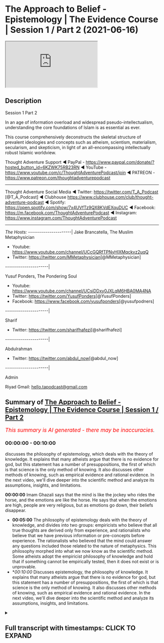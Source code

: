 # The Approach to Belief - Epistemology | The Evidence Course | Session 1 / Part 2 (2021-06-16)

<iframe loading='lazy' allow='autoplay' src='https://www.youtube.com/embed/Unb6O0zpIYM'></iframe>

## Description

Session 1 Part 2

In an age of information overload and widespread pseudo-intellectualism, understanding the core foundations of Islam is as essential as ever. 

This course comprehensively deconstructs the skeletal structure of prevalent ideologies and concepts such as atheism, scientism, materialism, secularism, and skepticism, in light of an all-encompassing intellectually robust Islamic worldview.

Thought Adventure Support
◄ PayPal - https://www.paypal.com/donate/?hosted_button_id=6KZWK75RB23RN 
◄ YouTube - https://www.youtube.com/c/ThoughtAdventurePodcast/join
◄ PATREON - https://www.patreon.com/thoughtadventurepodcast
____________________________________________________________________

Thought Adventure Social Media
◄ Twitter: https://twitter.com/T_A_Podcast​​ [@T_A_Podcast]
◄ Clubhouse https://www.clubhouse.com/club/thought-adventure-podcast
◄ Spotify: https://open.spotify.com/show/7x4UVfTz9QX8KVdEXquDUC
◄ Facebook: https://m.facebook.com/ThoughtAdventurePodcast
◄ Instagram: https://www.instagram.com/ThoughtAdventurePodcast​

----------------------------------------------------------------

*The Hosts:*
----------------------|
Jake Brancatella, The Muslim Metaphysician

- Youtube: https://www.youtube.com/channel/UCcGQRfTPNyHlXMqckvz2uqQ
- Twitter:  https://twitter.com/MMetaphysician​​ [@MMetaphysician]

----------------------|

Yusuf Ponders, The Pondering Soul

- Youtube: https://www.youtube.com/channel/UCsiDDxy0JXLqM6HBA0MA4NA
- Twitter: https://twitter.com/YusufPonders​​ [@YusufPonders]
- Facebook: https://www.facebook.com/yusufponders​ [@yusufpodners]

----------------------|

Sharif

- Twitter: https://twitter.com/sharifhafezi​​ [@sharifhafezi]

----------------------|

Abdulrahman

- Twitter: https://twitter.com/abdul_now​ [@abdul_now]

----------------------|

Admin

Riyad 
Gmail: hello.tapodcast@gmail.com

## Summary of [The Approach to Belief - Epistemology | The Evidence Course | Session 1 / Part 2](https://www.youtube.com/watch?v=Unb6O0zpIYM)


*<span style="color:red; font-size:125%">This summary is AI generated - there may be inaccuracies</span>. [](/)*

### <a onclick="modifyYTiframeseektime('0')">00:00:00</a> - <a onclick="modifyYTiframeseektime('600')">00:10:00</a>

 discusses the philosophy of epistemology, which deals with the theory of knowledge. It explains that many atheists argue that there is no evidence for god, but this statement has a number of presuppositions, the first of which is that science is the only method of knowing. It also discusses other methods of knowing, such as empirical evidence and rational evidence. In the next video, we'll dive deeper into the scientific method and analyze its assumptions, insights, and limitations.

**<a onclick="modifyYTiframeseektime('0')">00:00:00</a>** Imam Ghazali says that the mind is like the jockey who rides the horse, and the emotions are like the horse. He says that when the emotions are high, people are very religious, but as emotions go down, their beliefs disappear.
* **<a onclick="modifyYTiframeseektime('300')">00:05:00</a>** The philosophy of epistemology deals with the theory of knowledge, and divides into two groups: empiricists who believe that all true thoughts are derived only from experience, and rationalists who believe that we have previous information or pre-concepts before experience. The rationalists who believed that the mind could answer any questions included those related to the nature of metaphysics. This philosophy morphed into what we now know as the scientific method. Some atheists adopt the empiricist philosophy of knowledge and hold that if something cannot be empirically tested, then it does not exist or is unprovable.
* **<a onclick="modifyYTiframeseektime('600')">00:10:00</a>* Discusses epistemology, the philosophy of knowledge. It explains that many atheists argue that there is no evidence for god, but this statement has a number of presuppositions, the first of which is that science is the only method of knowing. It also discusses other methods of knowing, such as empirical evidence and rational evidence. In the next video, we'll dive deeper into the scientific method and analyze its assumptions, insights, and limitations.

<details><summary><h2>Full transcript with timestamps: CLICK TO EXPAND</h2></summary>

<a onclick="modifyYTiframeseektime('14')">0:00:14</a> i'm a bird  
<a onclick="modifyYTiframeseektime('16')">0:00:16</a> you have a high temperature you feel a  
<a onclick="modifyYTiframeseektime('19')">0:00:19</a> bit ill  
<a onclick="modifyYTiframeseektime('20')">0:00:20</a> so you think to yourself i'm going to go  
<a onclick="modifyYTiframeseektime('21')">0:00:21</a> to the doctor you tell the doctor your  
<a onclick="modifyYTiframeseektime('24')">0:00:24</a> symptoms  
<a onclick="modifyYTiframeseektime('25')">0:00:25</a> that you've got a headache you feel  
<a onclick="modifyYTiframeseektime('26')">0:00:26</a> feverish and the doctor he closes his  
<a onclick="modifyYTiframeseektime('29')">0:00:29</a> eyes  
<a onclick="modifyYTiframeseektime('30')">0:00:30</a> and he starts mumbling to himself and  
<a onclick="modifyYTiframeseektime('33')">0:00:33</a> then he opens his eyes  
<a onclick="modifyYTiframeseektime('34')">0:00:34</a> and says you've got cancer  
<a onclick="modifyYTiframeseektime('38')">0:00:38</a> and you'll be cured if you give me ten  
<a onclick="modifyYTiframeseektime('40')">0:00:40</a> thousand pounds  
<a onclick="modifyYTiframeseektime('42')">0:00:42</a> what would your reaction be would we  
<a onclick="modifyYTiframeseektime('44')">0:00:44</a> take  
<a onclick="modifyYTiframeseektime('45')">0:00:45</a> what he said on faith after all he is a  
<a onclick="modifyYTiframeseektime('49')">0:00:49</a> doctor  
<a onclick="modifyYTiframeseektime('50')">0:00:50</a> or would we question the doctor and ask  
<a onclick="modifyYTiframeseektime('53')">0:00:53</a> what's the evidence  
<a onclick="modifyYTiframeseektime('55')">0:00:55</a> do you have to make such a claim why  
<a onclick="modifyYTiframeseektime('58')">0:00:58</a> give you ten thousand pounds doesn't  
<a onclick="modifyYTiframeseektime('60')">0:01:00</a> make any sense  
<a onclick="modifyYTiframeseektime('61')">0:01:01</a> now if the doctor stated that he feels  
<a onclick="modifyYTiframeseektime('64')">0:01:04</a> it in his heart  
<a onclick="modifyYTiframeseektime('65')">0:01:05</a> that you have cancer it's an emotion  
<a onclick="modifyYTiframeseektime('67')">0:01:07</a> that he's feeling  
<a onclick="modifyYTiframeseektime('69')">0:01:09</a> would you simply accept this so-called  
<a onclick="modifyYTiframeseektime('72')">0:01:12</a> evidence  
<a onclick="modifyYTiframeseektime('73')">0:01:13</a> evidence based upon emotion i think  
<a onclick="modifyYTiframeseektime('75')">0:01:15</a> pretty much every single person will  
<a onclick="modifyYTiframeseektime('77')">0:01:17</a> probably say  
<a onclick="modifyYTiframeseektime('78')">0:01:18</a> no they wouldn't accept that we'd simply  
<a onclick="modifyYTiframeseektime('81')">0:01:21</a> not base decisions  
<a onclick="modifyYTiframeseektime('82')">0:01:22</a> like on matters of health on simply  
<a onclick="modifyYTiframeseektime('85')">0:01:25</a> emotional grounds similarly imagine  
<a onclick="modifyYTiframeseektime('88')">0:01:28</a> again  
<a onclick="modifyYTiframeseektime('89')">0:01:29</a> you have a kid and he goes to uh  
<a onclick="modifyYTiframeseektime('92')">0:01:32</a> he's doing his high school exams or  
<a onclick="modifyYTiframeseektime('95')">0:01:35</a> college exams  
<a onclick="modifyYTiframeseektime('96')">0:01:36</a> and he comes to a maths question on  
<a onclick="modifyYTiframeseektime('98')">0:01:38</a> integration or calculus  
<a onclick="modifyYTiframeseektime('100')">0:01:40</a> and it's a very difficult question and  
<a onclick="modifyYTiframeseektime('102')">0:01:42</a> so he simply closes his eyes  
<a onclick="modifyYTiframeseektime('105')">0:01:45</a> and he starts thinking or he thinks of  
<a onclick="modifyYTiframeseektime('107')">0:01:47</a> the first answer that pops into his head  
<a onclick="modifyYTiframeseektime('109')">0:01:49</a> and he puts that down  
<a onclick="modifyYTiframeseektime('111')">0:01:51</a> was that acceptable of course not the  
<a onclick="modifyYTiframeseektime('114')">0:01:54</a> reason why i give this  
<a onclick="modifyYTiframeseektime('115')">0:01:55</a> and it sounds you know very silly you  
<a onclick="modifyYTiframeseektime('117')">0:01:57</a> know answer  
<a onclick="modifyYTiframeseektime('118')">0:01:58</a> or question or scenarios but the reason  
<a onclick="modifyYTiframeseektime('121')">0:02:01</a> why i give this is because  
<a onclick="modifyYTiframeseektime('122')">0:02:02</a> many times when we ask people why do  
<a onclick="modifyYTiframeseektime('125')">0:02:05</a> they believe in what they believe  
<a onclick="modifyYTiframeseektime('127')">0:02:07</a> they will either answer well everybody  
<a onclick="modifyYTiframeseektime('129')">0:02:09</a> else believes it  
<a onclick="modifyYTiframeseektime('131')">0:02:11</a> i what's a carrying in society  
<a onclick="modifyYTiframeseektime('134')">0:02:14</a> or which is blindly following or what  
<a onclick="modifyYTiframeseektime('136')">0:02:16</a> they will say  
<a onclick="modifyYTiframeseektime('137')">0:02:17</a> is well i feel some emotional connection  
<a onclick="modifyYTiframeseektime('141')">0:02:21</a> to this particular religious belief or  
<a onclick="modifyYTiframeseektime('143')">0:02:23</a> whatever  
<a onclick="modifyYTiframeseektime('144')">0:02:24</a> other type of belief that the person may  
<a onclick="modifyYTiframeseektime('146')">0:02:26</a> have  
<a onclick="modifyYTiframeseektime('147')">0:02:27</a> and so if we're saying that  
<a onclick="modifyYTiframeseektime('151')">0:02:31</a> life and death or even just an exam  
<a onclick="modifyYTiframeseektime('154')">0:02:34</a> that's not a sufficient methodology to  
<a onclick="modifyYTiframeseektime('156')">0:02:36</a> establish belief  
<a onclick="modifyYTiframeseektime('158')">0:02:38</a> uh it's to establish the answers in a  
<a onclick="modifyYTiframeseektime('160')">0:02:40</a> maths exam  
<a onclick="modifyYTiframeseektime('162')">0:02:42</a> then how can we then establish belief in  
<a onclick="modifyYTiframeseektime('165')">0:02:45</a> our  
<a onclick="modifyYTiframeseektime('165')">0:02:45</a> foundations yeah establish our  
<a onclick="modifyYTiframeseektime('168')">0:02:48</a> foundational beliefs  
<a onclick="modifyYTiframeseektime('169')">0:02:49</a> i the purpose of life on an emotional  
<a onclick="modifyYTiframeseektime('172')">0:02:52</a> basis  
<a onclick="modifyYTiframeseektime('173')">0:02:53</a> obviously it doesn't make any sense so  
<a onclick="modifyYTiframeseektime('175')">0:02:55</a> we have to use  
<a onclick="modifyYTiframeseektime('177')">0:02:57</a> a process of thought now some people  
<a onclick="modifyYTiframeseektime('180')">0:03:00</a> will say yeah but  
<a onclick="modifyYTiframeseektime('181')">0:03:01</a> isn't it the case that people do have an  
<a onclick="modifyYTiframeseektime('184')">0:03:04</a> innate desire to worship  
<a onclick="modifyYTiframeseektime('186')">0:03:06</a> and that's true and we will talk about  
<a onclick="modifyYTiframeseektime('188')">0:03:08</a> this in later future videos and i think  
<a onclick="modifyYTiframeseektime('190')">0:03:10</a> session four  
<a onclick="modifyYTiframeseektime('192')">0:03:12</a> but we don't just allow the innate  
<a onclick="modifyYTiframeseektime('194')">0:03:14</a> desire that did  
<a onclick="modifyYTiframeseektime('195')">0:03:15</a> this what we obviously muslims call the  
<a onclick="modifyYTiframeseektime('197')">0:03:17</a> fitra the desire to worship the creator  
<a onclick="modifyYTiframeseektime('201')">0:03:21</a> leave that as the guide by which we then  
<a onclick="modifyYTiframeseektime('203')">0:03:23</a> direct  
<a onclick="modifyYTiframeseektime('204')">0:03:24</a> our worship because we know that when  
<a onclick="modifyYTiframeseektime('206')">0:03:26</a> people just  
<a onclick="modifyYTiframeseektime('207')">0:03:27</a> use their own feelings as a basis to  
<a onclick="modifyYTiframeseektime('210')">0:03:30</a> make judgments  
<a onclick="modifyYTiframeseektime('211')">0:03:31</a> really important judgments that they'll  
<a onclick="modifyYTiframeseektime('214')">0:03:34</a> add superstition  
<a onclick="modifyYTiframeseektime('216')">0:03:36</a> they'll have beliefs that are unfounded  
<a onclick="modifyYTiframeseektime('218')">0:03:38</a> that there's no evidence for it  
<a onclick="modifyYTiframeseektime('220')">0:03:40</a> and so as a result there's no  
<a onclick="modifyYTiframeseektime('222')">0:03:42</a> trustworthiness  
<a onclick="modifyYTiframeseektime('223')">0:03:43</a> similarly when the emotions are high  
<a onclick="modifyYTiframeseektime('225')">0:03:45</a> they're very religious you know they  
<a onclick="modifyYTiframeseektime('227')">0:03:47</a> really hold on to the belief  
<a onclick="modifyYTiframeseektime('228')">0:03:48</a> and the purpose of life but as emotions  
<a onclick="modifyYTiframeseektime('230')">0:03:50</a> go down suddenly the beliefs  
<a onclick="modifyYTiframeseektime('233')">0:03:53</a> you know disappear or evaporate or  
<a onclick="modifyYTiframeseektime('235')">0:03:55</a> become less and they  
<a onclick="modifyYTiframeseektime('236')">0:03:56</a> they they have that less adherence to  
<a onclick="modifyYTiframeseektime('238')">0:03:58</a> fulfilling what  
<a onclick="modifyYTiframeseektime('239')">0:03:59</a> they believe they should do so  
<a onclick="modifyYTiframeseektime('242')">0:04:02</a> yes the fitra the emotional aspect  
<a onclick="modifyYTiframeseektime('245')">0:04:05</a> exists within human beings but it has a  
<a onclick="modifyYTiframeseektime('248')">0:04:08</a> relationship with the mind as well  
<a onclick="modifyYTiframeseektime('250')">0:04:10</a> imam khazali he gives a profound yet  
<a onclick="modifyYTiframeseektime('252')">0:04:12</a> simple analogy  
<a onclick="modifyYTiframeseektime('254')">0:04:14</a> to explain the importance of the mind as  
<a onclick="modifyYTiframeseektime('256')">0:04:16</a> well as these emotions  
<a onclick="modifyYTiframeseektime('258')">0:04:18</a> and he gives the example or he explains  
<a onclick="modifyYTiframeseektime('260')">0:04:20</a> it by saying that the mind is like  
<a onclick="modifyYTiframeseektime('262')">0:04:22</a> the jockey or the rider yeah and the  
<a onclick="modifyYTiframeseektime('265')">0:04:25</a> heart or the emotions is like the horse  
<a onclick="modifyYTiframeseektime('268')">0:04:28</a> so you have the jockey who rides the  
<a onclick="modifyYTiframeseektime('269')">0:04:29</a> horse  
<a onclick="modifyYTiframeseektime('271')">0:04:31</a> and he says that if you just had a horse  
<a onclick="modifyYTiframeseektime('273')">0:04:33</a> and you let it go  
<a onclick="modifyYTiframeseektime('274')">0:04:34</a> it's going to go in all different  
<a onclick="modifyYTiframeseektime('276')">0:04:36</a> directions yeah it's going to go in this  
<a onclick="modifyYTiframeseektime('278')">0:04:38</a> direction  
<a onclick="modifyYTiframeseektime('278')">0:04:38</a> that direction and if you just had a  
<a onclick="modifyYTiframeseektime('281')">0:04:41</a> rider  
<a onclick="modifyYTiframeseektime('283')">0:04:43</a> without a horse then it will take him  
<a onclick="modifyYTiframeseektime('286')">0:04:46</a> ages to finish the course  
<a onclick="modifyYTiframeseektime('288')">0:04:48</a> so imam ghazali said the best scenario  
<a onclick="modifyYTiframeseektime('291')">0:04:51</a> the best situation to be  
<a onclick="modifyYTiframeseektime('292')">0:04:52</a> is where the jockey rides and directs  
<a onclick="modifyYTiframeseektime('295')">0:04:55</a> the  
<a onclick="modifyYTiframeseektime('296')">0:04:56</a> horse meaning what meaning thought  
<a onclick="modifyYTiframeseektime('298')">0:04:58</a> driven  
<a onclick="modifyYTiframeseektime('299')">0:04:59</a> emotion not emotionally driven thinking  
<a onclick="modifyYTiframeseektime('303')">0:05:03</a> so it's not our emotions leading our  
<a onclick="modifyYTiframeseektime('305')">0:05:05</a> thought but rather it's our thinking  
<a onclick="modifyYTiframeseektime('307')">0:05:07</a> that leads our emotions  
<a onclick="modifyYTiframeseektime('309')">0:05:09</a> so when we look at this question about  
<a onclick="modifyYTiframeseektime('311')">0:05:11</a> purpose of life  
<a onclick="modifyYTiframeseektime('313')">0:05:13</a> really we're asking the question what  
<a onclick="modifyYTiframeseektime('315')">0:05:15</a> does our thinking  
<a onclick="modifyYTiframeseektime('316')">0:05:16</a> what is the evidence based upon a  
<a onclick="modifyYTiframeseektime('318')">0:05:18</a> thinking process leads us to  
<a onclick="modifyYTiframeseektime('320')">0:05:20</a> regardless of this and so this leads us  
<a onclick="modifyYTiframeseektime('323')">0:05:23</a> to the topic  
<a onclick="modifyYTiframeseektime('324')">0:05:24</a> this big word called epistemology  
<a onclick="modifyYTiframeseektime('328')">0:05:28</a> now epistemology is used in philosophy  
<a onclick="modifyYTiframeseektime('330')">0:05:30</a> and all it simply means is  
<a onclick="modifyYTiframeseektime('331')">0:05:31</a> theory of knowledge that is to say what  
<a onclick="modifyYTiframeseektime('334')">0:05:34</a> is the method  
<a onclick="modifyYTiframeseektime('335')">0:05:35</a> we use to determine the ideas we hold it  
<a onclick="modifyYTiframeseektime('338')">0:05:38</a> we hold in the world  
<a onclick="modifyYTiframeseektime('339')">0:05:39</a> you know what do we use what's the  
<a onclick="modifyYTiframeseektime('340')">0:05:40</a> method that we use  
<a onclick="modifyYTiframeseektime('342')">0:05:42</a> once we're clear about the method of how  
<a onclick="modifyYTiframeseektime('345')">0:05:45</a> do we know  
<a onclick="modifyYTiframeseektime('346')">0:05:46</a> the ideas that we hold we can then  
<a onclick="modifyYTiframeseektime('348')">0:05:48</a> distinguish between what is a rational  
<a onclick="modifyYTiframeseektime('350')">0:05:50</a> thought  
<a onclick="modifyYTiframeseektime('352')">0:05:52</a> what is a thought that's built upon  
<a onclick="modifyYTiframeseektime('354')">0:05:54</a> rational evidences  
<a onclick="modifyYTiframeseektime('356')">0:05:56</a> from an irrational one so we need to  
<a onclick="modifyYTiframeseektime('358')">0:05:58</a> understand  
<a onclick="modifyYTiframeseektime('359')">0:05:59</a> how what methodology of thinking we're  
<a onclick="modifyYTiframeseektime('361')">0:06:01</a> going to use  
<a onclick="modifyYTiframeseektime('362')">0:06:02</a> now historically there were two groups  
<a onclick="modifyYTiframeseektime('364')">0:06:04</a> in philosophy  
<a onclick="modifyYTiframeseektime('366')">0:06:06</a> these are two broad groups the first one  
<a onclick="modifyYTiframeseektime('368')">0:06:08</a> that were known as the empiricists  
<a onclick="modifyYTiframeseektime('370')">0:06:10</a> and the second one were known as the  
<a onclick="modifyYTiframeseektime('372')">0:06:12</a> rationalists now  
<a onclick="modifyYTiframeseektime('374')">0:06:14</a> empiricists they believe that all true  
<a onclick="modifyYTiframeseektime('377')">0:06:17</a> thoughts are derived only from  
<a onclick="modifyYTiframeseektime('379')">0:06:19</a> experience  
<a onclick="modifyYTiframeseektime('380')">0:06:20</a> that is to say that the mines are an  
<a onclick="modifyYTiframeseektime('383')">0:06:23</a> empty vessel  
<a onclick="modifyYTiframeseektime('384')">0:06:24</a> or in latin they said taboola raza  
<a onclick="modifyYTiframeseektime('387')">0:06:27</a> meaning a blank slate and the proponents  
<a onclick="modifyYTiframeseektime('391')">0:06:31</a> of a blank slate taboola bularaza argued  
<a onclick="modifyYTiframeseektime('395')">0:06:35</a> against the rationalists the  
<a onclick="modifyYTiframeseektime('397')">0:06:37</a> rationalists they differed they said  
<a onclick="modifyYTiframeseektime('399')">0:06:39</a> we're not a blank slate  
<a onclick="modifyYTiframeseektime('400')">0:06:40</a> when we look when we are born we're not  
<a onclick="modifyYTiframeseektime('402')">0:06:42</a> just born without any preconceptions  
<a onclick="modifyYTiframeseektime('405')">0:06:45</a> any pre ideas or any previous  
<a onclick="modifyYTiframeseektime('408')">0:06:48</a> information  
<a onclick="modifyYTiframeseektime('409')">0:06:49</a> but rather we are born with certain  
<a onclick="modifyYTiframeseektime('412')">0:06:52</a> levels of innate knowledge and innate  
<a onclick="modifyYTiframeseektime('414')">0:06:54</a> ideas  
<a onclick="modifyYTiframeseektime('415')">0:06:55</a> this is what the rationalists said and  
<a onclick="modifyYTiframeseektime('417')">0:06:57</a> so the empiricist said no that's not  
<a onclick="modifyYTiframeseektime('418')">0:06:58</a> correct  
<a onclick="modifyYTiframeseektime('420')">0:07:00</a> and from empiricism or from the  
<a onclick="modifyYTiframeseektime('422')">0:07:02</a> rationalists i should say  
<a onclick="modifyYTiframeseektime('423')">0:07:03</a> they were divided into two further  
<a onclick="modifyYTiframeseektime('425')">0:07:05</a> groups  
<a onclick="modifyYTiframeseektime('426')">0:07:06</a> those who believed that the mind could  
<a onclick="modifyYTiframeseektime('429')">0:07:09</a> answer  
<a onclick="modifyYTiframeseektime('430')">0:07:10</a> any questions including those questions  
<a onclick="modifyYTiframeseektime('433')">0:07:13</a> related to the nature of what they term  
<a onclick="modifyYTiframeseektime('434')">0:07:14</a> metaphysics  
<a onclick="modifyYTiframeseektime('436')">0:07:16</a> so physics is about the study or the  
<a onclick="modifyYTiframeseektime('437')">0:07:17</a> knowledge of the the world that we can  
<a onclick="modifyYTiframeseektime('440')">0:07:20</a> sense  
<a onclick="modifyYTiframeseektime('440')">0:07:20</a> the world that we can observe  
<a onclick="modifyYTiframeseektime('443')">0:07:23</a> metaphysics  
<a onclick="modifyYTiframeseektime('444')">0:07:24</a> is knowledge of the world outside of the  
<a onclick="modifyYTiframeseektime('447')">0:07:27</a> physical world  
<a onclick="modifyYTiframeseektime('449')">0:07:29</a> so they said these rationalists this  
<a onclick="modifyYTiframeseektime('452')">0:07:32</a> particular group within the rationalists  
<a onclick="modifyYTiframeseektime('454')">0:07:34</a> that so long as we really think about  
<a onclick="modifyYTiframeseektime('456')">0:07:36</a> something  
<a onclick="modifyYTiframeseektime('457')">0:07:37</a> deeply we develop a correct logical  
<a onclick="modifyYTiframeseektime('460')">0:07:40</a> argument  
<a onclick="modifyYTiframeseektime('461')">0:07:41</a> what they called a syllogism then we can  
<a onclick="modifyYTiframeseektime('464')">0:07:44</a> determine  
<a onclick="modifyYTiframeseektime('465')">0:07:45</a> all truths whether that is the nature of  
<a onclick="modifyYTiframeseektime('467')">0:07:47</a> heaven  
<a onclick="modifyYTiframeseektime('468')">0:07:48</a> the nature of resurrection where that is  
<a onclick="modifyYTiframeseektime('471')">0:07:51</a> even how to comprehend  
<a onclick="modifyYTiframeseektime('472')">0:07:52</a> the existence of god and the nature of  
<a onclick="modifyYTiframeseektime('474')">0:07:54</a> god  
<a onclick="modifyYTiframeseektime('476')">0:07:56</a> himself so this is with one group  
<a onclick="modifyYTiframeseektime('479')">0:07:59</a> from the rationalists and the  
<a onclick="modifyYTiframeseektime('480')">0:08:00</a> philosophers  
<a onclick="modifyYTiframeseektime('482')">0:08:02</a> second group of rationalists believe  
<a onclick="modifyYTiframeseektime('484')">0:08:04</a> that although we have  
<a onclick="modifyYTiframeseektime('485')">0:08:05</a> previous information or pre-concepts  
<a onclick="modifyYTiframeseektime('489')">0:08:09</a> before experience so before we  
<a onclick="modifyYTiframeseektime('491')">0:08:11</a> experience something  
<a onclick="modifyYTiframeseektime('492')">0:08:12</a> we actually already have some innate  
<a onclick="modifyYTiframeseektime('494')">0:08:14</a> levels of ideas or previous information  
<a onclick="modifyYTiframeseektime('498')">0:08:18</a> they said that the mind is still limited  
<a onclick="modifyYTiframeseektime('501')">0:08:21</a> and thus can only conclude on a limited  
<a onclick="modifyYTiframeseektime('503')">0:08:23</a> number of things  
<a onclick="modifyYTiframeseektime('504')">0:08:24</a> primarily the implications of the  
<a onclick="modifyYTiframeseektime('507')">0:08:27</a> observed  
<a onclick="modifyYTiframeseektime('507')">0:08:27</a> universe and we will explain that a  
<a onclick="modifyYTiframeseektime('509')">0:08:29</a> little later on  
<a onclick="modifyYTiframeseektime('511')">0:08:31</a> as for the empiricists those who  
<a onclick="modifyYTiframeseektime('514')">0:08:34</a> believed we only know  
<a onclick="modifyYTiframeseektime('516')">0:08:36</a> through direct experience as a blank  
<a onclick="modifyYTiframeseektime('518')">0:08:38</a> slate  
<a onclick="modifyYTiframeseektime('520')">0:08:40</a> then this philosophy morphed into what  
<a onclick="modifyYTiframeseektime('522')">0:08:42</a> we now know as the scientific method  
<a onclick="modifyYTiframeseektime('524')">0:08:44</a> and what some atheists hold that we only  
<a onclick="modifyYTiframeseektime('527')">0:08:47</a> know  
<a onclick="modifyYTiframeseektime('528')">0:08:48</a> truths through this scientific method so  
<a onclick="modifyYTiframeseektime('531')">0:08:51</a> empiricism knowledge through experience  
<a onclick="modifyYTiframeseektime('533')">0:08:53</a> we have no innate ideas we can only know  
<a onclick="modifyYTiframeseektime('536')">0:08:56</a> when we've experienced it  
<a onclick="modifyYTiframeseektime('538')">0:08:58</a> this then became some of these  
<a onclick="modifyYTiframeseektime('539')">0:08:59</a> philosophers then started to utilize  
<a onclick="modifyYTiframeseektime('541')">0:09:01</a> these ideas  
<a onclick="modifyYTiframeseektime('542')">0:09:02</a> to develop the scientific method  
<a onclick="modifyYTiframeseektime('546')">0:09:06</a> and some atheists because they adopt  
<a onclick="modifyYTiframeseektime('548')">0:09:08</a> this empiricist  
<a onclick="modifyYTiframeseektime('550')">0:09:10</a> naturalist and scientific or scientism  
<a onclick="modifyYTiframeseektime('553')">0:09:13</a> and we'll in the next video we'll  
<a onclick="modifyYTiframeseektime('555')">0:09:15</a> discuss that in more detail  
<a onclick="modifyYTiframeseektime('557')">0:09:17</a> but some atheists when they adopt this  
<a onclick="modifyYTiframeseektime('560')">0:09:20</a> they say therefore  
<a onclick="modifyYTiframeseektime('561')">0:09:21</a> that if something cannot be empirically  
<a onclick="modifyYTiframeseektime('563')">0:09:23</a> tested  
<a onclick="modifyYTiframeseektime('565')">0:09:25</a> meaning through the scientific method  
<a onclick="modifyYTiframeseektime('568')">0:09:28</a> then  
<a onclick="modifyYTiframeseektime('568')">0:09:28</a> such an idea does not exist or is  
<a onclick="modifyYTiframeseektime('570')">0:09:30</a> unprovable  
<a onclick="modifyYTiframeseektime('572')">0:09:32</a> inevitably this meant many empiricists  
<a onclick="modifyYTiframeseektime('575')">0:09:35</a> believe that god's  
<a onclick="modifyYTiframeseektime('576')">0:09:36</a> existence is unprovable you can't prove  
<a onclick="modifyYTiframeseektime('578')">0:09:38</a> it  
<a onclick="modifyYTiframeseektime('579')">0:09:39</a> as the very nature of the discussion  
<a onclick="modifyYTiframeseektime('581')">0:09:41</a> would  
<a onclick="modifyYTiframeseektime('582')">0:09:42</a> would be to conclude on an existence of  
<a onclick="modifyYTiframeseektime('585')">0:09:45</a> a being i have a creator  
<a onclick="modifyYTiframeseektime('587')">0:09:47</a> that was unsensible unobservable  
<a onclick="modifyYTiframeseektime('590')">0:09:50</a> untestable if you come to the conclusion  
<a onclick="modifyYTiframeseektime('592')">0:09:52</a> that god exists  
<a onclick="modifyYTiframeseektime('594')">0:09:54</a> that conclusion upon a being that exists  
<a onclick="modifyYTiframeseektime('596')">0:09:56</a> outside of the testable known of a known  
<a onclick="modifyYTiframeseektime('599')">0:09:59</a> universe  
<a onclick="modifyYTiframeseektime('600')">0:10:00</a> and therefore the proposition of god is  
<a onclick="modifyYTiframeseektime('602')">0:10:02</a> outside of the physical world  
<a onclick="modifyYTiframeseektime('604')">0:10:04</a> therefore god's existence can either  
<a onclick="modifyYTiframeseektime('606')">0:10:06</a> never be proven  
<a onclick="modifyYTiframeseektime('607')">0:10:07</a> at all or would they some atheist try to  
<a onclick="modifyYTiframeseektime('610')">0:10:10</a> argue  
<a onclick="modifyYTiframeseektime('611')">0:10:11</a> that the existence of god is like  
<a onclick="modifyYTiframeseektime('613')">0:10:13</a> claiming the existence of  
<a onclick="modifyYTiframeseektime('614')">0:10:14</a> pink bunny rabbits in space if you don't  
<a onclick="modifyYTiframeseektime('616')">0:10:16</a> accept that then why would  
<a onclick="modifyYTiframeseektime('618')">0:10:18</a> you accept this so this idea of  
<a onclick="modifyYTiframeseektime('620')">0:10:20</a> epistemology  
<a onclick="modifyYTiframeseektime('622')">0:10:22</a> understanding the method of knowing the  
<a onclick="modifyYTiframeseektime('624')">0:10:24</a> method of knowing  
<a onclick="modifyYTiframeseektime('625')">0:10:25</a> the ideas and differentiating between  
<a onclick="modifyYTiframeseektime('627')">0:10:27</a> rational and irrational ideas  
<a onclick="modifyYTiframeseektime('629')">0:10:29</a> is incredibly important  
<a onclick="modifyYTiframeseektime('632')">0:10:32</a> if this isn't clear we don't are clear  
<a onclick="modifyYTiframeseektime('635')">0:10:35</a> about our method  
<a onclick="modifyYTiframeseektime('636')">0:10:36</a> of developing ideas  
<a onclick="modifyYTiframeseektime('639')">0:10:39</a> then our understanding of how to answer  
<a onclick="modifyYTiframeseektime('641')">0:10:41</a> the question does the creator exist i  
<a onclick="modifyYTiframeseektime('643')">0:10:43</a> where we came from will also not be  
<a onclick="modifyYTiframeseektime('645')">0:10:45</a> clear  
<a onclick="modifyYTiframeseektime('647')">0:10:47</a> so we need to understand how to approach  
<a onclick="modifyYTiframeseektime('649')">0:10:49</a> this question  
<a onclick="modifyYTiframeseektime('650')">0:10:50</a> for instance you'll find many atheists  
<a onclick="modifyYTiframeseektime('652')">0:10:52</a> they'll say  
<a onclick="modifyYTiframeseektime('653')">0:10:53</a> there's no evidence for god and you need  
<a onclick="modifyYTiframeseektime('656')">0:10:56</a> to unpack  
<a onclick="modifyYTiframeseektime('657')">0:10:57</a> what they're saying they're not really  
<a onclick="modifyYTiframeseektime('659')">0:10:59</a> saying there's no evidence for god what  
<a onclick="modifyYTiframeseektime('660')">0:11:00</a> they are really saying  
<a onclick="modifyYTiframeseektime('662')">0:11:02</a> is that there is no scientific and  
<a onclick="modifyYTiframeseektime('664')">0:11:04</a> empirical evidence for god  
<a onclick="modifyYTiframeseektime('666')">0:11:06</a> so this statement therefore has a number  
<a onclick="modifyYTiframeseektime('668')">0:11:08</a> of  
<a onclick="modifyYTiframeseektime('669')">0:11:09</a> presuppositions or assumptions the first  
<a onclick="modifyYTiframeseektime('672')">0:11:12</a> one  
<a onclick="modifyYTiframeseektime('673')">0:11:13</a> is that science is the only method of  
<a onclick="modifyYTiframeseektime('675')">0:11:15</a> knowing  
<a onclick="modifyYTiframeseektime('676')">0:11:16</a> if a matter cannot be directly observed  
<a onclick="modifyYTiframeseektime('680')">0:11:20</a> that means the matter at hand does not  
<a onclick="modifyYTiframeseektime('681')">0:11:21</a> exist or is unprovable  
<a onclick="modifyYTiframeseektime('684')">0:11:24</a> similarly you'll also find many atheists  
<a onclick="modifyYTiframeseektime('686')">0:11:26</a> claim that one day  
<a onclick="modifyYTiframeseektime('688')">0:11:28</a> science will answer all questions about  
<a onclick="modifyYTiframeseektime('691')">0:11:31</a> existence  
<a onclick="modifyYTiframeseektime('692')">0:11:32</a> you know we'll get that one theory the  
<a onclick="modifyYTiframeseektime('694')">0:11:34</a> general unified theory as some  
<a onclick="modifyYTiframeseektime('696')">0:11:36</a> physicists say that will answer all  
<a onclick="modifyYTiframeseektime('699')">0:11:39</a> questions  
<a onclick="modifyYTiframeseektime('701')">0:11:41</a> uh and where the science is uh so they  
<a onclick="modifyYTiframeseektime('704')">0:11:44</a> say these things  
<a onclick="modifyYTiframeseektime('705')">0:11:45</a> but we have to ask the questions okay is  
<a onclick="modifyYTiframeseektime('706')">0:11:46</a> that statement that science  
<a onclick="modifyYTiframeseektime('709')">0:11:49</a> one day will answer all questions is  
<a onclick="modifyYTiframeseektime('711')">0:11:51</a> that actually a scientific  
<a onclick="modifyYTiframeseektime('713')">0:11:53</a> empirical verb verifiable question  
<a onclick="modifyYTiframeseektime('716')">0:11:56</a> verifiable statement in and of itself  
<a onclick="modifyYTiframeseektime('720')">0:12:00</a> so many times in my own personal  
<a onclick="modifyYTiframeseektime('723')">0:12:03</a> discussions  
<a onclick="modifyYTiframeseektime('723')">0:12:03</a> and the debates that i've done before  
<a onclick="modifyYTiframeseektime('726')">0:12:06</a> even tackling the question about the  
<a onclick="modifyYTiframeseektime('728')">0:12:08</a> evidence for god  
<a onclick="modifyYTiframeseektime('729')">0:12:09</a> when a person says there is no evidence  
<a onclick="modifyYTiframeseektime('731')">0:12:11</a> for god i have to address the issue of  
<a onclick="modifyYTiframeseektime('733')">0:12:13</a> the methodology of thinking  
<a onclick="modifyYTiframeseektime('735')">0:12:15</a> is he an empiricist who believes only  
<a onclick="modifyYTiframeseektime('737')">0:12:17</a> science can answer all questions  
<a onclick="modifyYTiframeseektime('739')">0:12:19</a> or do we expand his mind to understand  
<a onclick="modifyYTiframeseektime('742')">0:12:22</a> one  
<a onclick="modifyYTiframeseektime('743')">0:12:23</a> what is science its role its limitations  
<a onclick="modifyYTiframeseektime('747')">0:12:27</a> the axioms that is built upon meaning  
<a onclick="modifyYTiframeseektime('749')">0:12:29</a> the  
<a onclick="modifyYTiframeseektime('750')">0:12:30</a> assumptions that it has to accept and  
<a onclick="modifyYTiframeseektime('752')">0:12:32</a> then secondly  
<a onclick="modifyYTiframeseektime('754')">0:12:34</a> demonstrate that there is other  
<a onclick="modifyYTiframeseektime('756')">0:12:36</a> methodologies of thinking  
<a onclick="modifyYTiframeseektime('758')">0:12:38</a> the other you know methods by which we  
<a onclick="modifyYTiframeseektime('761')">0:12:41</a> can know truths  
<a onclick="modifyYTiframeseektime('762')">0:12:42</a> which are not termed scientific or  
<a onclick="modifyYTiframeseektime('765')">0:12:45</a> empirical  
<a onclick="modifyYTiframeseektime('766')">0:12:46</a> so in the next video we'll dive a little  
<a onclick="modifyYTiframeseektime('768')">0:12:48</a> deeper  
<a onclick="modifyYTiframeseektime('769')">0:12:49</a> into the scientific method and really  
<a onclick="modifyYTiframeseektime('772')">0:12:52</a> analyze what it is  
<a onclick="modifyYTiframeseektime('774')">0:12:54</a> and what are the assumptions insights  
<a onclick="modifyYTiframeseektime('776')">0:12:56</a> and does  
<a onclick="modifyYTiframeseektime('777')">0:12:57</a> it lead to definite conclusive ideas and  
<a onclick="modifyYTiframeseektime('784')">0:13:04</a> principles  
<a onclick="modifyYTiframeseektime('791')">0:13:11</a> you  
</details>